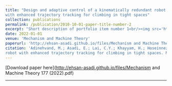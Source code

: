 ```yaml
---
title: "Design and adaptive control of a kinematically redundant robot
with enhanced trajectory tracking for climbing in tight spaces"
collection: publications
permalink: /publication/2010-10-01-paper-title-number-2
excerpt: "Short description of portfolio item number 1<br/><img src='http://ehsan-asadi.github.io/images/BogieBt.png'>"
date: 2022-01-01
venue: 'Mechanism and Machine Theory'
paperurl: 'http://ehsan-asadi.github.io/files/Mechanism and Machine Theory 177 (2022).pdf' 
citation: 'Adinehvand, M.; Asadi, E.; Lai, C.Y.; Khayyam, H.; Hoseinnezhad, R. Design and adaptive control of a kinematically redundant
robot with enhanced trajectory tracking for climbing in tight spaces. Mech. Mach. Theory 2022, 177, 104994 .'
---
```



[Download paper here](http://ehsan-asadi.github.io/files/Mechanism and Machine Theory 177 (2022).pdf)



---





